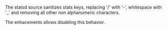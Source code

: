 The statsd source sanitizes stats keys, replacing '/' with '-', whitespace with '_' and removing all
other non alphanumeric characters.

The enhacements allows disabling this behavior.
